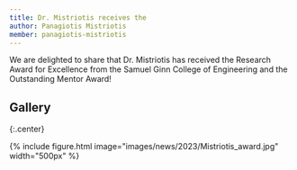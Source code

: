 ```yaml
---
title: Dr. Mistriotis receives the 
author: Panagiotis Mistriotis
member: panagiotis-mistriotis
---
```


We are delighted to share that Dr. Mistriotis has received the Research Award for Excellence from the Samuel Ginn College of Engineering and the Outstanding Mentor Award! 

## Gallery

{:.center}

{%
  include figure.html
  image="images/news/2023/Mistriotis_award.jpg"
  width="500px"
%}
